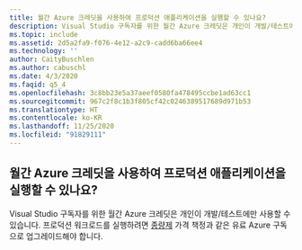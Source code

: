 ```yaml
---
title: 월간 Azure 크레딧을 사용하여 프로덕션 애플리케이션을 실행할 수 있나요?
description: Visual Studio 구독자를 위한 월간 Azure 크레딧은 개인이 개발/테스트에만 사용할 수 있습니다. 프로덕션 워크로드를 실행하려면...
ms.topic: include
ms.assetid: 2d5a2fa9-f076-4e12-a2c9-cadd6ba66ee4
ms.technology: ''
author: CaityBuschlen
ms.author: cabuschl
ms.date: 4/3/2020
ms.faqid: q5_4
ms.openlocfilehash: 3c8bb23e5a37aeef0580fa478495ccbe1ad63cc1
ms.sourcegitcommit: 967c2f8c1b3f805cf42c0246389517689d971b53
ms.translationtype: HT
ms.contentlocale: ko-KR
ms.lasthandoff: 11/25/2020
ms.locfileid: "91829111"
---
```

## <a name="can-i-use-my-monthly-azure-credits-to-run-production-applications"></a>월간 Azure 크레딧을 사용하여 프로덕션 애플리케이션을 실행할 수 있나요?

Visual Studio 구독자를 위한 월간 Azure 크레딧은 개인이 개발/테스트에만 사용할 수 있습니다. 프로덕션 워크로드를 실행하려면 [종량제](https://azure.microsoft.com/offers/ms-azr-0003p/) 가격 책정과 같은 유료 Azure 구독으로 업그레이드해야 합니다.
